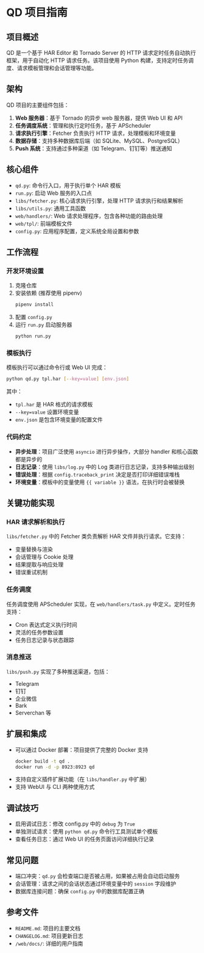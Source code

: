 # QD 项目指南

## 项目概述

QD 是一个基于 HAR Editor 和 Tornado Server 的 HTTP 请求定时任务自动执行框架，用于自动化 HTTP 请求任务。该项目使用 Python 构建，支持定时任务调度、请求模板管理和会话管理等功能。

## 架构

QD 项目的主要组件包括：

1. **Web 服务器**：基于 Tornado 的异步 web 服务器，提供 Web UI 和 API
2. **任务调度系统**：管理和执行定时任务，基于 APScheduler
3. **请求执行引擎**：Fetcher 负责执行 HTTP 请求，处理模板和环境变量
4. **数据存储**：支持多种数据库后端（如 SQLite、MySQL、PostgreSQL）
5. **Push 系统**：支持通过多种渠道（如 Telegram、钉钉等）推送通知

## 核心组件

- `qd.py`: 命令行入口，用于执行单个 HAR 模板
- `run.py`: 启动 Web 服务的入口点
- `libs/fetcher.py`: 核心请求执行引擎，处理 HTTP 请求执行和结果解析
- `libs/utils.py`: 通用工具函数
- `web/handlers/`: Web 请求处理程序，包含各种功能的路由处理
- `web/tpl/`: 前端模板文件
- `config.py`: 应用程序配置，定义系统全局设置和参数

## 工作流程

### 开发环境设置

1. 克隆仓库
2. 安装依赖 (推荐使用 pipenv)
   ```bash
   pipenv install
   ```
3. 配置 `config.py`
4. 运行 `run.py` 启动服务器
   ```bash
   python run.py
   ```

### 模板执行

模板执行可以通过命令行或 Web UI 完成：

```bash
python qd.py tpl.har [--key=value] [env.json]
```

其中：

- `tpl.har` 是 HAR 格式的请求模板
- `--key=value` 设置环境变量
- `env.json` 是包含环境变量的配置文件

### 代码约定

- **异步处理**：项目广泛使用 `asyncio` 进行异步操作，大部分 handler 和核心函数都是异步的
- **日志记录**：使用 `libs/log.py` 中的 Log 类进行日志记录，支持多种输出级别
- **错误处理**：根据 `config.traceback_print` 决定是否打印详细错误堆栈
- **环境变量**：模板中的变量使用 `{{ variable }}` 语法，在执行时会被替换

## 关键功能实现

### HAR 请求解析和执行

`libs/fetcher.py` 中的 Fetcher 类负责解析 HAR 文件并执行请求。它支持：

- 变量替换与渲染
- 会话管理与 Cookie 处理
- 结果提取与响应处理
- 错误重试机制

### 任务调度

任务调度使用 APScheduler 实现，在 `web/handlers/task.py` 中定义。定时任务支持：

- Cron 表达式定义执行时间
- 灵活的任务参数设置
- 任务日志记录与状态跟踪

### 消息推送

`libs/push.py` 实现了多种推送渠道，包括：

- Telegram
- 钉钉
- 企业微信
- Bark
- Serverchan 等

## 扩展和集成

- 可以通过 Docker 部署：项目提供了完整的 Docker 支持
  ```bash
  docker build -t qd .
  docker run -d -p 8923:8923 qd
  ```
- 支持自定义插件扩展功能（在 `libs/handler.py` 中扩展）
- 支持 WebUI 与 CLI 两种使用方式

## 调试技巧

- 启用调试日志：修改 config.py 中的 `debug` 为 `True`
- 单独测试请求：使用 `python qd.py` 命令行工具测试单个模板
- 查看任务日志：通过 Web UI 的任务页面访问详细执行记录

## 常见问题

- 端口冲突：`qd.py` 会检查端口是否被占用，如果被占用会自动启动服务
- 会话管理：请求之间的会话状态通过环境变量中的 `session` 字段维护
- 数据库连接问题：确保 `config.py` 中的数据库配置正确

## 参考文件

- `README.md`: 项目的主要文档
- `CHANGELOG.md`: 项目更新日志
- `/web/docs/`: 详细的用户指南
